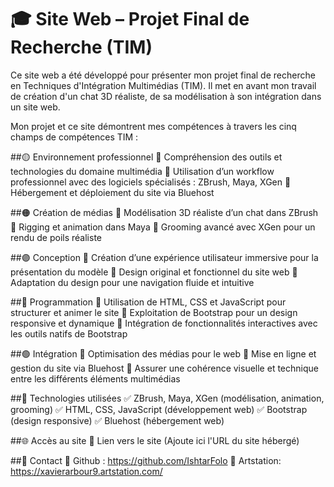 # 🎓 Site Web – Projet Final de Recherche (TIM)

Ce site web a été développé pour présenter mon projet final de recherche en Techniques d'Intégration Multimédias (TIM). Il met en avant mon travail de création d'un chat 3D réaliste, de sa modélisation à son intégration dans un site web.

Mon projet et ce site démontrent mes compétences à travers les cinq champs de compétences TIM :

##🟡 Environnement professionnel
🔹 Compréhension des outils et technologies du domaine multimédia
🔹 Utilisation d’un workflow professionnel avec des logiciels spécialisés : ZBrush, Maya, XGen
🔹 Hébergement et déploiement du site via Bluehost

##🟠 Création de médias
🔹 Modélisation 3D réaliste d’un chat dans ZBrush
🔹 Rigging et animation dans Maya
🔹 Grooming avancé avec XGen pour un rendu de poils réaliste

##🟣 Conception
🔹 Création d’une expérience utilisateur immersive pour la présentation du modèle
🔹 Design original et fonctionnel du site web
🔹 Adaptation du design pour une navigation fluide et intuitive

##🔵 Programmation
🔹 Utilisation de HTML, CSS et JavaScript pour structurer et animer le site
🔹 Exploitation de Bootstrap pour un design responsive et dynamique
🔹 Intégration de fonctionnalités interactives avec les outils natifs de Bootstrap

##🟢 Intégration
🔹 Optimisation des médias pour le web
🔹 Mise en ligne et gestion du site via Bluehost
🔹 Assurer une cohérence visuelle et technique entre les différents éléments multimédias

##🚀 Technologies utilisées
✅ ZBrush, Maya, XGen (modélisation, animation, grooming)
✅ HTML, CSS, JavaScript (développement web)
✅ Bootstrap (design responsive)
✅ Bluehost (hébergement web)

##🌐 Accès au site
🔗 Lien vers le site (Ajoute ici l'URL du site hébergé)

##📩 Contact
🐙 Github : https://github.com/IshtarFolo
🎨 Artstation: https://xavierarbour9.artstation.com/